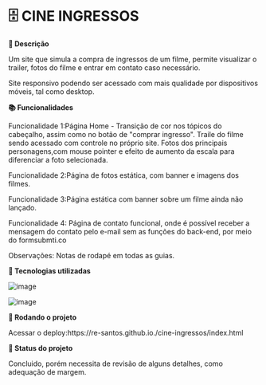 # 🗄️ CINE INGRESSOS

<b>📝 Descrição</b>
<p>Um site que simula a compra de ingressos de um filme, permite visualizar o trailer, fotos do filme e entrar em contato caso necessário.</p>

<p>Site responsivo podendo ser acessado com mais qualidade por dispositivos móveis, tal como desktop.</p>

<b>📚 Funcionalidades</b>
<p>Funcionalidade 1:Página Home - Transição de cor nos tópicos do cabeçalho, assim como no botão de "comprar ingresso". Traile do filme sendo
acessado com controle no próprio site. Fotos dos principais personagens,com mouse pointer e efeito de aumento da escala para diferenciar a 
foto selecionada.</p>
<p>Funcionalidade 2:Página de fotos estática, com banner e imagens dos filmes.</p>
<p>Funcionalidade 3:Página estática com banner sobre um filme ainda não lançado.</p>
<p>Funcionalidade 4: Página de contato funcional, onde é possível receber a mensagem do contato pelo e-mail sem as funções do back-end, por meio do
formsubmti.co</p>
<p>Observações: Notas de rodapé em todas as guias.</p>

<b>🔧 Tecnologias utilizadas</b><br>

![image](https://user-images.githubusercontent.com/123095086/224176846-d1fda3b8-8a64-44e8-9336-f937b14c74f0.png)<br>

![image](https://user-images.githubusercontent.com/123095086/224177751-934bc109-3ee3-4dae-bfe1-388529589e90.png)



<b>🚀 Rodando o projeto</b>

<p>Acessar o deploy:https://re-santos.github.io./cine-ingressos/index.html

<b>🎯 Status do projeto</b>
<p>Concluido, porém necessita de revisão de alguns detalhes, como adequação de margem.</p>

